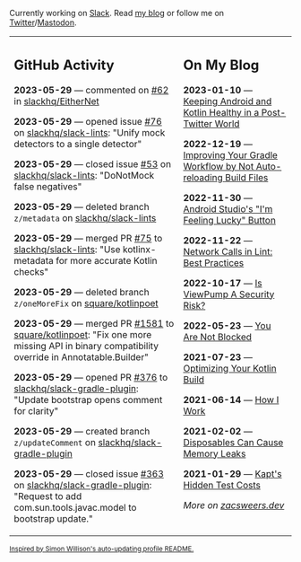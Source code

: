 Currently working on [Slack](https://slack.com/). Read [my blog](https://zacsweers.dev/) or follow me on [Twitter](https://twitter.com/ZacSweers)/[Mastodon](https://hachyderm.io/@ZacSweers).

<table><tr><td valign="top" width="60%">

## GitHub Activity
<!-- githubActivity starts -->
**2023-05-29** — commented on [#62](https://github.com/slackhq/EitherNet/issues/62#issuecomment-1567439248) in [slackhq/EitherNet](https://github.com/slackhq/EitherNet)

**2023-05-29** — opened issue [#76](https://github.com/slackhq/slack-lints/issues/76) on [slackhq/slack-lints](https://github.com/slackhq/slack-lints): "Unify mock detectors to a single detector"

**2023-05-29** — closed issue [#53](https://github.com/slackhq/slack-lints/issues/53) on [slackhq/slack-lints](https://github.com/slackhq/slack-lints): "DoNotMock false negatives"

**2023-05-29** — deleted branch `z/metadata` on [slackhq/slack-lints](https://github.com/slackhq/slack-lints)

**2023-05-29** — merged PR [#75](https://github.com/slackhq/slack-lints/pull/75) to [slackhq/slack-lints](https://github.com/slackhq/slack-lints): "Use kotlinx-metadata for more accurate Kotlin checks"

**2023-05-29** — deleted branch `z/oneMoreFix` on [square/kotlinpoet](https://github.com/square/kotlinpoet)

**2023-05-29** — merged PR [#1581](https://github.com/square/kotlinpoet/pull/1581) to [square/kotlinpoet](https://github.com/square/kotlinpoet): "Fix one more missing API in binary compatibility override in Annotatable.Builder"

**2023-05-29** — opened PR [#376](https://github.com/slackhq/slack-gradle-plugin/pull/376) to [slackhq/slack-gradle-plugin](https://github.com/slackhq/slack-gradle-plugin): "Update bootstrap opens comment for clarity"

**2023-05-29** — created branch `z/updateComment` on [slackhq/slack-gradle-plugin](https://github.com/slackhq/slack-gradle-plugin)

**2023-05-29** — closed issue [#363](https://github.com/slackhq/slack-gradle-plugin/issues/363) on [slackhq/slack-gradle-plugin](https://github.com/slackhq/slack-gradle-plugin): "Request to add com.sun.tools.javac.model to bootstrap update."
<!-- githubActivity ends -->
</td><td valign="top" width="40%">

## On My Blog
<!-- blog starts -->
**2023-01-10** — [Keeping Android and Kotlin Healthy in a Post-Twitter World](https://www.zacsweers.dev/keeping-android-healthy/)

**2022-12-19** — [Improving Your Gradle Workflow by Not Auto-reloading Build Files](https://www.zacsweers.dev/improving-your-workflow-by-not-auto-reloading-build-files/)

**2022-11-30** — [Android Studio's "I'm Feeling Lucky" Button](https://www.zacsweers.dev/android-studios-im-feeling-lucky-button/)

**2022-11-22** — [Network Calls in Lint: Best Practices](https://www.zacsweers.dev/network-calls-in-lint-best-practices/)

**2022-10-17** — [Is ViewPump A Security Risk?](https://www.zacsweers.dev/is-viewpump-a-security-risk/)

**2022-05-23** — [You Are Not Blocked](https://www.zacsweers.dev/you-are-not-blocked/)

**2021-07-23** — [Optimizing Your Kotlin Build](https://www.zacsweers.dev/optimizing-your-kotlin-build/)

**2021-06-14** — [How I Work](https://www.zacsweers.dev/how-i-work/)

**2021-02-02** — [Disposables Can Cause Memory Leaks](https://www.zacsweers.dev/disposables-can-cause-memory-leaks/)

**2021-01-29** — [Kapt's Hidden Test Costs](https://www.zacsweers.dev/kapts-hidden-test-costs/)
<!-- blog ends -->
_More on [zacsweers.dev](https://zacsweers.dev/)_
</td></tr></table>

<sub><a href="https://simonwillison.net/2020/Jul/10/self-updating-profile-readme/">Inspired by Simon Willison's auto-updating profile README.</a></sub>